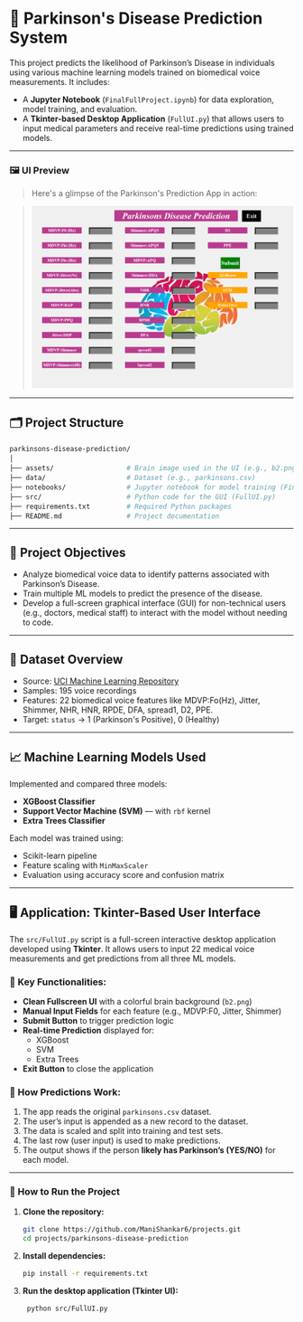# 🧠 Parkinson's Disease Prediction System

This project predicts the likelihood of Parkinson’s Disease in individuals using various machine learning models trained on biomedical voice measurements. It includes:

- A **Jupyter Notebook** (`FinalFullProject.ipynb`) for data exploration, model training, and evaluation.
- A **Tkinter-based Desktop Application** (`FullUI.py`) that allows users to input medical parameters and receive real-time predictions using trained models.

---

### 🖼️ UI Preview

> Here's a glimpse of the Parkinson's Prediction App in action:

> ![UI Preview](assets/UI.png)

---

## 🗂️ Project Structure

```bash
parkinsons-disease-prediction/
│
├── assets/                  # Brain image used in the UI (e.g., b2.png)
├── data/                    # Dataset (e.g., parkinsons.csv)
├── notebooks/               # Jupyter notebook for model training (FinalFullProject.ipynb)
├── src/                     # Python code for the GUI (FullUI.py)
├── requirements.txt         # Required Python packages
├── README.md                # Project documentation
```

---

## 🎯 Project Objectives

- Analyze biomedical voice data to identify patterns associated with Parkinson’s Disease.
- Train multiple ML models to predict the presence of the disease.
- Develop a full-screen graphical interface (GUI) for non-technical users (e.g., doctors, medical staff) to interact with the model without needing to code.

---

## 🔬 Dataset Overview

- Source: [UCI Machine Learning Repository](https://archive.ics.uci.edu/ml/datasets/parkinsons)
- Samples: 195 voice recordings
- Features: 22 biomedical voice features like MDVP:Fo(Hz), Jitter, Shimmer, NHR, HNR, RPDE, DFA, spread1, D2, PPE.
- Target: `status` → 1 (Parkinson's Positive), 0 (Healthy)

---

## 📈 Machine Learning Models Used

Implemented and compared three models:
- **XGBoost Classifier**
- **Support Vector Machine (SVM)** — with `rbf` kernel
- **Extra Trees Classifier**

Each model was trained using:
- Scikit-learn pipeline
- Feature scaling with `MinMaxScaler`
- Evaluation using accuracy score and confusion matrix

---

## 🖥️ Application: Tkinter-Based User Interface

The `src/FullUI.py` script is a full-screen interactive desktop application developed using **Tkinter**. It allows users to input 22 medical voice measurements and get predictions from all three ML models.

### 🔧 Key Functionalities:

- **Clean Fullscreen UI** with a colorful brain background (`b2.png`)
- **Manual Input Fields** for each feature (e.g., MDVP:F0, Jitter, Shimmer)
- **Submit Button** to trigger prediction logic
- **Real-time Prediction** displayed for:
  - XGBoost
  - SVM
  - Extra Trees
- **Exit Button** to close the application

### 🧠 How Predictions Work:

1. The app reads the original `parkinsons.csv` dataset.
2. The user’s input is appended as a new record to the dataset.
3. The data is scaled and split into training and test sets.
4. The last row (user input) is used to make predictions.
5. The output shows if the person **likely has Parkinson’s (YES/NO)** for each model.

---




### 🚀 How to Run the Project

1. **Clone the repository:**
   ```bash
   git clone https://github.com/ManiShankar6/projects.git
   cd projects/parkinsons-disease-prediction
2. **Install dependencies:**
   ```bash
   pip install -r requirements.txt
3. **Run the desktop application (Tkinter UI):**
   ```bash
    python src/FullUI.py